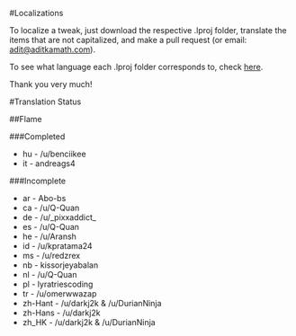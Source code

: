 #Localizations

To localize a tweak, just download the respective .lproj folder, translate the items that are not capitalized, and make a pull request (or email: adit@aditkamath.com).

To see what language each .lproj folder corresponds to, check [here](http://www.ibabbleon.com/iOS-Language-Codes-ISO-639.html).

Thank you very much!

#Translation Status

##Flame

###Completed
* hu - /u/benciikee
* it - andreags4

###Incomplete
* ar - Abo-bs
* ca - /u/Q-Quan
* de - /u/\_pixxaddict\_
* es - /u/Q-Quan
* he - /u/Aransh
* id - /u/kpratama24
* ms - /u/redzrex
* nb - kissorjeyabalan
* nl - /u/Q-Quan
* pl - lyratriescoding
* tr - /u/omerwwazap
* zh-Hant - /u/darkj2k & /u/DurianNinja
* zh-Hans - /u/darkj2k
* zh_HK - /u/darkj2k & /u/DurianNinja
